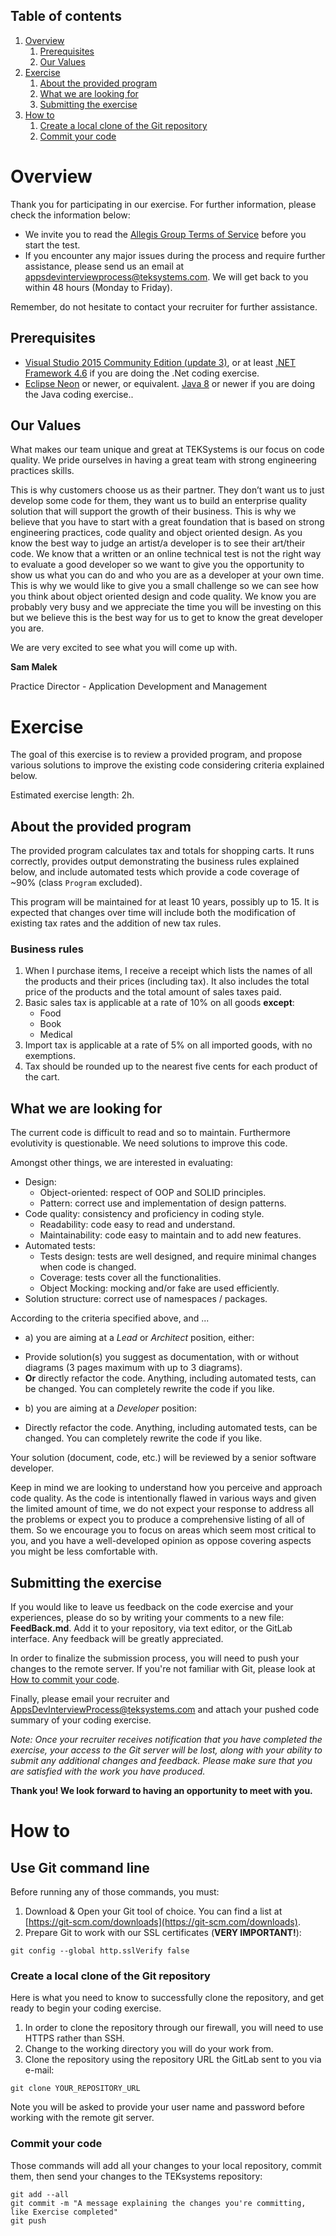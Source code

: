 ## Table of contents
1. [Overview](#overview)
	1. [Prerequisites](#prerequisites)
	1. [Our Values](#our-values)
1. [Exercise](#exercise)
	1. [About the provided program](#about-the-provided-program)
	1. [What we are looking for](#what-we-are-looking-for)
	1. [Submitting the exercise](#submitting-the-exercise)
1. [How to](#how-to)
	1. [Create a local clone of the Git repository](#create-a-local-clone-of-the-git-repository)
	1. [Commit your code](#commit-your-code)

# Overview
Thank you for participating in our exercise. For further information, please check the information below:
- We invite you to read the [Allegis Group Terms of Service](License.md) before you start the test.
- If you encounter any major issues during the process and require further assistance, please send us an email at appsdevinterviewprocess@teksystems.com. We will get back to you within 48 hours (Monday to Friday).

Remember, do not hesitate to contact your recruiter for further assistance.

## Prerequisites
- [Visual Studio 2015 Community Edition (update 3)](https://www.visualstudio.com/en-us/products/visual-studio-community-vs.aspx), or at least [.NET Framework 4.6](https://www.microsoft.com/en-us/download/details.aspx?id=48130) if you are doing the .Net coding exercise.
- [Eclipse Neon](https://www.eclipse.org/downloads/) or newer, or equivalent. [Java 8](http://www.oracle.com/technetwork/java/javase/downloads/jdk8-downloads-2133151.html) or newer if you are doing the Java coding exercise.. 

## Our Values
What makes our team unique and great at TEKSystems is our focus on code quality. We pride ourselves in having a great team with strong engineering practices skills. 

This is why customers choose us as their partner. They don’t want us to just develop some code for them, they want us to build an enterprise quality solution that will support the growth of their business. This is why we believe that you have to start with a great foundation that is based on strong engineering practices, code quality and object oriented design.
As you know the best way to judge an artist/a developer is to see their art/their code. We know that a written or an online technical test is not the right way to evaluate a good developer so we want to give you the opportunity to show us what you can do and who you are as a developer at your own time. This is why we would like to give you a small challenge so we can see how you think about object oriented design and code quality. We know you are probably very busy and we appreciate the time you will be investing on this but we believe this is the best way for us to get to know the great developer you are.

We are very excited to see what you will come up with.

**Sam Malek**

Practice Director - Application Development and Management

# Exercise
The goal of this exercise is to review a provided program, and propose various solutions to improve the existing code considering criteria explained below.

Estimated exercise length: 2h.

## About the provided program
The provided program calculates tax and totals for shopping carts. It runs correctly, provides output demonstrating the business rules explained below, and include automated tests which provide a code coverage of ~90% (class `Program` excluded).

This program will be maintained for at least 10 years, possibly up to 15. It is expected that changes over time will include both the modification of existing tax rates and the addition of new tax rules.

### Business rules
1. When I purchase items, I receive a receipt which lists the names of all the products and their prices (including tax). It also includes the total price of the products and the total amount of sales taxes paid.
1. Basic sales tax is applicable at a rate of 10% on all goods **except**:
	* Food
	* Book
	* Medical
1. Import tax is applicable at a rate of 5% on all imported goods, with no exemptions.
1. Tax should be rounded up to the nearest five cents for each product of the cart.

## What we are looking for
The current code is difficult to read and so to maintain. Furthermore evolutivity is questionable. We need solutions to improve this code.

Amongst other things, we are interested in evaluating:
* Design: 
	* Object-oriented: respect of OOP and SOLID principles.
	* Pattern: correct use and implementation of design patterns. 
* Code quality: consistency and proficiency in coding style.
	* Readability: code easy to read and understand.  
	* Maintainability: code easy to maintain and to add new features.
* Automated tests:
	* Tests design: tests are well designed, and require minimal changes when code is changed.
	* Coverage: tests cover all the functionalities.
	* Object Mocking: mocking and/or fake are used efficiently.  
* Solution structure: correct use of namespaces / packages.

According to the criteria specified above, and ...
 * a) you are aiming at a *Lead* or *Architect* position, either:  
  - Provide solution(s) you suggest as documentation, with or without diagrams (3 pages maximum with up to 3 diagrams).
  - **Or** directly refactor the code. Anything, including automated tests, can be changed. You can completely rewrite the code if you like.
 * b) you are aiming at a *Developer* position:
  - Directly refactor the code. Anything, including automated tests, can be changed. You can completely rewrite the code if you like.

Your solution (document, code, etc.) will be reviewed by a senior software developer.

Keep in mind we are looking to understand how you perceive and approach code quality. As the code is intentionally flawed in various ways and given the limited amount of time, we do not expect your response to address all the problems or expect you to produce a comprehensive listing of all of them.
So we encourage you to focus on areas which seem most critical to you, and you have a well-developed opinion as oppose covering aspects you might be less comfortable with.

## Submitting the exercise
If you would like to leave us feedback on the code exercise and your experiences, please do so by writing your comments to a new file: **FeedBack.md**. Add it to your repository, via text editor, or the GitLab interface.
Any feedback will be greatly appreciated.

In order to finalize the submission process, you will need to push your changes to the remote server. If you're not familiar with Git, please look at [How to commit your code](#Commit-your-code).

Finally, please email your recruiter and [AppsDevInterviewProcess@teksystems.com](mailto:AppsDevInterviewProcess@teksystems.com?cc=<recruiter>&subject=GitLab%20Coding%20Exercise%20Completion%20Notice&body=Hello,%0A%0AI%20have%20completed%20and%20pushed%20the%20assigned%20coding%20exercise%20on%20GitLab.%0A%0AI%20confirm%20that%20above%20pushed%20code%20summary%20is%20accurate.%20Please%20evaluate%20my%20final%20version%20of%20coding%20exercise.%0A%0ARegards, "AppsDevInterviewProcess@teksystems.com") and attach your pushed code summary of your coding exercise. 

*Note:
Once your recruiter receives notification that you have completed the exercise, your access to the Git server will be lost, along with your ability to submit any additional changes and feedback.
Please make sure that you are satisfied with the work you have produced.*

**Thank you! We look forward to having an opportunity to meet with you.**

# How to
## Use Git command line
Before running any of those commands, you must:
1. Download & Open your Git tool of choice. You can find a list at [https://git-scm.com/downloads](https://git-scm.com/downloads).
1. Prepare Git to work with our SSL certificates (**VERY IMPORTANT!**):
```
git config --global http.sslVerify false
```

### Create a local clone of the Git repository
Here is what you need to know to successfully clone the repository, and get ready to begin your coding exercise.

1. In order to clone the repository through our firewall, you will need to use HTTPS rather than SSH.
1. Change to the working directory you will do your work from.
1. Clone the repository using the repository URL the GitLab sent to you via e-mail:
```
git clone YOUR_REPOSITORY_URL
```
Note you will be asked to provide your user name and password before working with the remote git server.

### Commit your code
Those commands will add all your changes to your local repository, commit them, then send your changes to the TEKsystems repository:
```
git add --all
git commit -m "A message explaining the changes you're committing, like Exercise completed"
git push
```